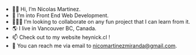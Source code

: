- 👋🏻 Hi, I’m Nicolas Martinez.
- 👀 I’m into Front End Web Development.
- 👨🏻‍💻 I’m looking to collaborate on any fun project that I can learn from it.
- 🌎 I live in Vancouver BC, Canada. 
- 📫 Check out to my website heynick.cl !
- 📩 You can reach me via email to nicomartinezmiranda@gmail.com.
